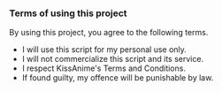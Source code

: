 ### Terms of using this project

By using this project, you agree to the following terms.

* I will use this script for my personal use only.
* I will not commercialize this script and its service.
* I respect KissAnime's Terms and Conditions.
* If found guilty, my offence will be punishable by law.
